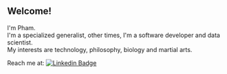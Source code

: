 ## Welcome!  
I'm Pham.  
I'm a specialized generalist, other times, I'm a software developer and data scientist.  
My interests are technology, philosophy, biology and martial arts.   
 
Reach me at: [![Linkedin Badge](https://img.shields.io/badge/-StevenPham-blue?style=flat&logo=Linkedin&logoColor=white)](https://www.linkedin.com/in/pham-chi-a83238257/)


